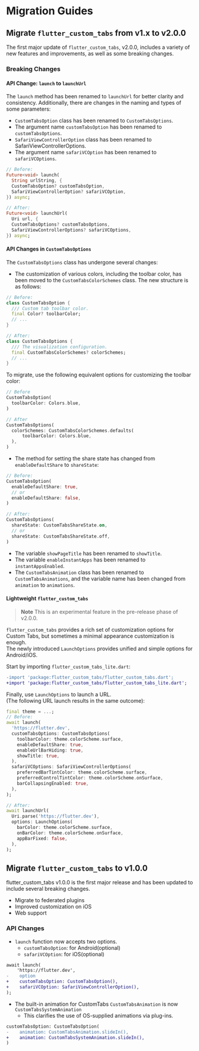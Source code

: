# Migration Guides

## Migrate `flutter_custom_tabs` from v1.x to v2.0.0
The first major update of `flutter_custom_tabs`, v2.0.0, includes a variety of new features and improvements, as well as some breaking changes.

### Breaking Changes

#### API Change: `launch` to `launchUrl`
The `launch` method has been renamed to `launchUrl` for better clarity and consistency. Additionally, there are changes in the naming and types of some parameters:
- `CustomTabsOption` class has been renamed to `CustomTabsOptions`.
- The argument name `customTabsOption` has been renamed to `customTabsOptions`.
- `SafariViewControllerOption` class has been renamed to SafariViewControllerOptions.
- The argument name `safariVCOption` has been renamed to `safariVCOptions`.

```dart
// Before:
Future<void> launch(
  String urlString, {
  CustomTabsOption? customTabsOption,
  SafariViewControllerOption? safariVCOption,
}) async;

// After:
Future<void> launchUrl(
  Uri url, {
  CustomTabsOptions? customTabsOptions,
  SafariViewControllerOptions? safariVCOptions,
}) async;
```

#### API Changes in `CustomTabsOptions`

The `CustomTabsOptions` class has undergone several changes:
- The customization of various colors, including the toolbar color, has been moved to the `CustomTabsColorSchemes` class. The new structure is as follows:

```dart
// Before:
class CustomTabsOption {
  /// Custom tab toolbar color.
  final Color? toolbarColor;
  // ...  
}

// After:
class CustomTabsOptions {
  /// The visualization configuration.
  final CustomTabsColorSchemes? colorSchemes;
  // ...
}
```

To migrate, use the following equivalent options for customizing the toolbar color:
```dart
// Before
CustomTabsOption(
  toolbarColor: Colors.blue,
)

// After
CustomTabsOptions(
  colorSchemes: CustomTabsColorSchemes.defaults(
      toolbarColor: Colors.blue,
  ),
)
```

- The method for setting the share state has changed from `enableDefaultShare` to `shareState`:


```dart
// Before:
CustomTabsOption(
  enableDefaultShare: true,
  // or
  enableDefaultShare: false,
)

// After:
CustomTabsOptions(
  shareState: CustomTabsShareState.on,
  // or
  shareState: CustomTabsShareState.off,
)
```

- The variable `showPageTitle` has been renamed to `showTitle`.
- The variable `enableInstantApps` has been renamed to `instantAppsEnabled`.
- The `CustomTabsAnimation` class has been renamed to `CustomTabsAnimations`, and the variable name has been changed from `animation` to `animations`.

#### Lightweight `flutter_custom_tabs`

> **Note**
> This is an experimental feature in the pre-release phase of v2.0.0.

`flutter_custom_tabs` provides a rich set of customization options for Custom Tabs, but sometimes a minimal appearance customization is enough.  
The newly introduced `LaunchOptions` provides unified and simple options for Android/iOS.

Start by importing `flutter_custom_tabs_lite.dart`:
```diff
-import 'package:flutter_custom_tabs/flutter_custom_tabs.dart';
+import 'package:flutter_custom_tabs/flutter_custom_tabs_lite.dart';
```

Finally, use `LaunchOptions` to launch a URL.  
(The following URL launch results in the same outcome):

```dart
final theme = ...;
// Before:
await launch(
  'https://flutter.dev',
  customTabsOptions: CustomTabsOptions(
    toolbarColor: theme.colorScheme.surface,
    enableDefaultShare: true,
    enableUrlBarHiding: true,
    showTitle: true,
  ),                    
  safariVCOptions: SafariViewControllerOptions(
    preferredBarTintColor: theme.colorScheme.surface,
    preferredControlTintColor: theme.colorScheme.onSurface,
    barCollapsingEnabled: true,
  ),
);

// After:
await launchUrl(
  Uri.parse('https://flutter.dev'),
  options: LaunchOptions(
    barColor: theme.colorScheme.surface,
    onBarColor: theme.colorScheme.onSurface,
    appBarFixed: false,
  ),
);
```

## Migrate `flutter_custom_tabs` to v1.0.0

flutter_custom_tabs v1.0.0 is the first major release and has been updated to include several breaking changes.
- Migrate to federated plugins
- Improved customization on iOS
- Web support

### API Changes
* `launch` function now accepts two options.
  - `customTabsOption`: for Android(optional)
  - `safariVCOption`: for iOS(optional)

```diff
await launch(
    'https://flutter.dev',
-    option
+    customTabsOption: CustomTabsOption(),
+    safariVCOption: SafariViewControllerOption(),
);
```  

* The built-in animation for CustomTabs `CustomTabsAnimation` is now `CustomTabsSystemAnimation`
  - This clarifies the use of OS-supplied animations via plug-ins.

```diff
customTabsOption: CustomTabsOption(
-    animation: CustomTabsAnimation.slideIn(),
+    animation: CustomTabsSystemAnimation.slideIn(),
)
```
